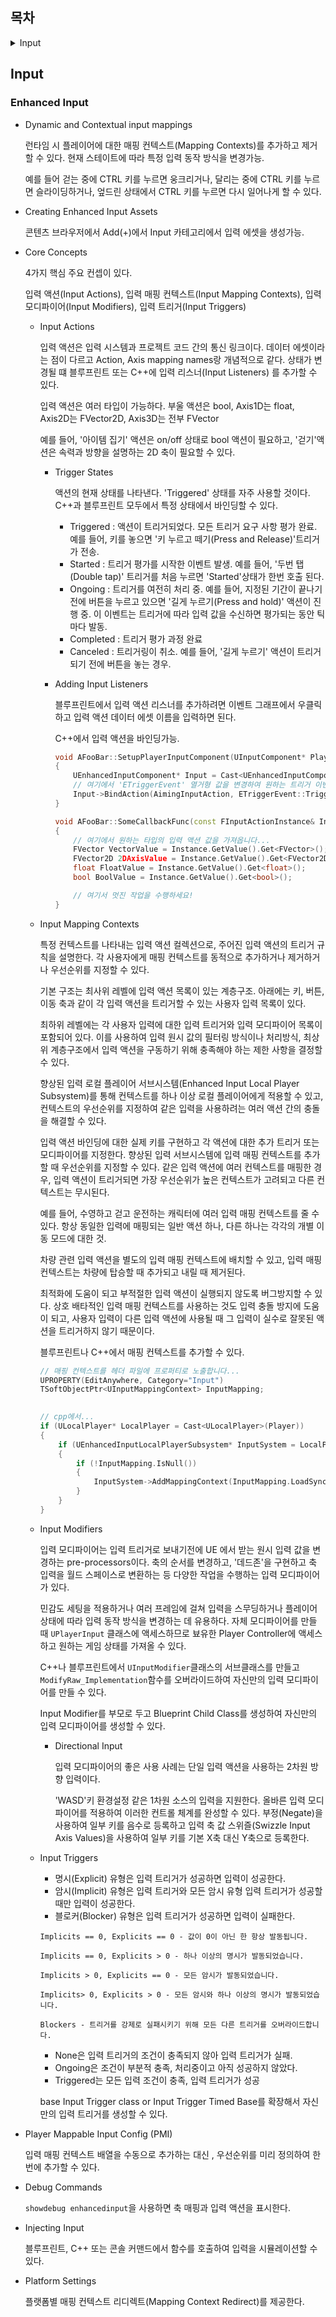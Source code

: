 ## 목차

<details>
<summary> Input </summary>

- Enhanced Input


</details>

## Input

### Enhanced Input

- Dynamic and Contextual input mappings

    런타임 시 플레이어에 대한 매핑 컨텍스트(Mapping Contexts)를 추가하고 제거할 수 있다. 현재 스테이트에 따라 특정 입력 동작 방식을 변경가능.

    예를 들어 걷는 중에 CTRL 키를 누르면 웅크리거나, 달리는 중에 CTRL 키를 누르면 슬라이딩하거나, 엎드린 상태에서 CTRL 키를 누르면 다시 일어나게 할 수 있다.

- Creating Enhanced Input Assets

    콘텐츠 브라우저에서 Add(+)에서 Input 카테고리에서 입력 에셋을 생성가능.

- Core Concepts

    4가지 핵심 주요 컨셉이 있다.

    입력 액션(Input Actions), 입력 매핑 컨텍스트(Input Mapping Contexts), 입력 모디파이어(Input Modifiers), 입력 트리거(Input Triggers)

    - Input Actions

        입력 액션은 입력 시스템과 프로젝트 코드 간의 통신 링크이다. 데이터 에셋이라는 점이 다르고 Action, Axis mapping names랑 개념적으로 같다. 상태가 변경될 떄 블루프린트 또는 C++에 입력 리스너(Input Listeners) 를 추가할 수 있다.

        입력 액션은 여러 타입이 가능하다. 부울 액션은 bool, Axis1D는 float, Axis2D는 FVector2D, Axis3D는 전부 FVector

        예를 들어, '아이템 집기' 액션은 on/off 상태로 bool 액션이 필요하고, '걷기'액션은 속력과 방향을 설명하는 2D 축이 필요할 수 있다.

        - Trigger States

            액션의 현재 상태를 나타낸다. 'Triggered' 상태를 자주 사용할 것이다. C++과 블루프린트 모두에서 특정 상태에서 바인딩할 수 있다.

            - Triggered : 액션이 트리거되었다. 모든 트리거 요구 사항 평가 완료. 예를 들어, 키를 놓으면 '키 누르고 떼기(Press and Release)'트리거가 전송.
            - Started : 트리거 평가를 시작한 이벤트 발생. 예를 들어, '두번 탭(Double tap)' 트리거를 처음 누르면 'Started'상태가 한번 호출 된다.
            - Ongoing : 트리거를 여전히 처리 중. 예를 들어, 지정된 기간이 끝나기 전에 버튼을 누르고 있으면 '길게 누르기(Press and hold)' 액션이 진행 중. 이 이벤트는 트리거에 따라 입력 값을 수신하면 평가되는 동안 틱마다 발동.
            - Completed : 트리거 평가 과정 완료
            - Canceled : 트리거링이 취소. 예를 들어, '길게 누르기' 액션이 트리거되기 전에 버튼을 놓는 경우.

        - Adding Input Listeners

            블루프린트에서 입력 액션 리스너를 추가하려면 이벤트 그래프에서 우클릭하고 입력 액션 데이터 에셋 이름을 입력하면 된다.

            C++에서 입력 액션을 바인딩가능.
            ```cpp
            void AFooBar::SetupPlayerInputComponent(UInputComponent* PlayerInputComponent)
            {
                UEnhancedInputComponent* Input = Cast<UEnhancedInputComponent>(PlayerInputComponent);
                // 여기에서 'ETriggerEvent' 열거형 값을 변경하여 원하는 트리거 이벤트를 바인딩할 수 있습니다.
                Input->BindAction(AimingInputAction, ETriggerEvent::Triggered, this, &AFooBar::SomeCallbackFunc);
            }

            void AFooBar::SomeCallbackFunc(const FInputActionInstance& Instance)
            {
                // 여기에서 원하는 타입의 입력 액션 값을 가져옵니다...
                FVector VectorValue = Instance.GetValue().Get<FVector>();
                FVector2D 2DAxisValue = Instance.GetValue().Get<FVector2D>();
                float FloatValue = Instance.GetValue().Get<float>(); 
                bool BoolValue = Instance.GetValue().Get<bool>();

                // 여기서 멋진 작업을 수행하세요!
            } 
            ```

    - Input Mapping Contexts

        특정 컨텍스트를 나타내는 입력 액션 컬렉션으로, 주어진 입력 액션의 트리거 규칙을 설명한다.
        각 사용자에게 매핑 컨텍스트를 동적으로 추가하거나 제거하거나 우선순위를 지정할 수 있다.

        기본 구조는 최사위 레벨에 입력 액션 목록이 있는 계층구조. 아래에는 키, 버튼, 이동 축과 같이 각 입력 액션을 트리거할 수 있는 사용자 입력 목록이 있다.

        최하위 레벨에는 각 사용자 입력에 대한 입력 트리거와 입력 모디파이어 목록이 포함되어 있다. 이를 사용하여 입력 원시 값의 필터링 방식이나 처리방식, 최상위 계층구조에서 입력 액션을 구동하기 위해 충족해야 하는 제한 사항을 결정할 수 있다.

        향상된 입력 로컬 플레이어 서브시스템(Enhanced Input Local Player Subsystem)를 통해 컨텍스트를 하나 이상 로컬 플레이어에게 적용할 수 있고, 컨텍스트의 우선순위를 지정하여 같은 입력을 사용하려는 여러 액션 간의 충돌을 해결할 수 있다.

        입력 액션 바인딩에 대한 실제 키를 구현하고 각 액션에 대한 추가 트리거 또는 모디파이어를 지정한다. 향상된 입력 서브시스템에 입력 매핑 컨텍스트를 추가할 때 우선순위를 지정할 수 있다. 같은 입력 액션에 여러 컨텍스트를 매핑한 경우, 입력 액션이 트리거되면 가장 우선순위가 높은 컨텍스트가 고려되고 다른 컨텍스트는 무시된다.

        예를 들어, 수영하고 걷고 운전하는 캐릭터에 여러 입력 매핑 컨텍스트를 줄 수 있다. 항상 동일한 입력에 매핑되는 일반 액션 하나, 다른 하나는 각각의 개별 이동 모드에 대한 것.

        차량 관련 입력 액션을 별도의 입력 매핑 컨텍스트에 배치할 수 있고, 입력 매핑 컨텍스트는 차량에 탑승할 때 추가되고 내릴 때 제거된다.

        최적화에 도움이 되고 부적절한 입력 액션이 실행되지 않도록 버그방지할 수 있다. 상호 배타적인 입력 매핑 컨텍스트를 사용하는 것도 입력 충돌 방지에 도움이 되고, 사용자 입력이 다른 입력 액션에 사용될 때 그 입력이 실수로 잘못된 액션을 트리거하지 않기 때문이다.

        블루프린트나 C++에서 매핑 컨텍스트를 추가할 수 있다.

        ```cpp
        // 매핑 컨텍스트를 헤더 파일에 프로퍼티로 노출합니다...
        UPROPERTY(EditAnywhere, Category="Input")
        TSoftObjectPtr<UInputMappingContext> InputMapping;

     
        // cpp에서...
        if (ULocalPlayer* LocalPlayer = Cast<ULocalPlayer>(Player))
        {
            if (UEnhancedInputLocalPlayerSubsystem* InputSystem = LocalPlayer->GetSubsystem<UEnhancedInputLocalPlayerSubsystem>())
            {
                if (!InputMapping.IsNull())
                {
                    InputSystem->AddMappingContext(InputMapping.LoadSynchronous(), Priority);
                }
            }
        }
        ```

    - Input Modifiers

        입력 모디파이어는 입력 트리거로 보내기전에 UE 에서 받는 원시 입력 값을 변경하는 pre-processors이다. 축의 순서를 변경하고, '데드존'을 구현하고 축 입력을 월드 스페이스로 변환하는 등 다양한 작업을 수행하는 입력 모디파이어가 있다.

        민감도 세팅을 적용하거나 여러 프레임에 걸쳐 입력을 스무딩하거나 플레이어 상태에 따라 입력 동작 방식을 변경하는 데 유용하다. 자체 모디파이어를 만들 때 `UPlayerInput` 클래스에 액세스하므로 뵤유한 Player Controller에 액세스하고 원하는 게임 상태를 가져올 수 있다.

        C++나 블루프린트에서 `UInputModifier`클래스의 서브클래스를 만들고 `ModifyRaw_Implementation`함수를 오버라이드하여 자신만의 입력 모디파이어를 만들 수 있다.

        Input Modifier를 부모로 두고 Blueprint Child Class를 생성하여 자신만의 입력 모디파이어를 생성할 수 있다.

        - Directional Input

            입력 모디파이어의 좋은 사용 사례는 단일 입력 액션을 사용하는 2차원 방향 입력이다.

            'WASD'키 환경설정 같은 1차원 소스의 입력을 지원한다. 올바른 입력 모디파이어를 적용하여 이러한 컨트롤 체계를 완성할 수 있다. 부정(Negate)을 사용하여 일부 키를 음수로 등록하고 입력 축 값 스위즐(Swizzle Input Axis Values)을 사용하여 일부 키를 기본 X축 대신 Y축으로 등록한다.

    - Input Triggers

        - 명시(Explicit) 유형은 입력 트리거가 성공하면 입력이 성공한다.
        - 암시(Implicit) 유형은 입력 트리거와 모든 암시 유형 입력 트리거가 성공할 때만 입력이 성공한다.
        - 블로커(Blocker) 유형은 입력 트리거가 성공하면 입력이 실패한다.

        ```
        Implicits == 0, Explicits == 0 - 값이 0이 아닌 한 항상 발동됩니다.

        Implicits == 0, Explicits > 0 - 하나 이상의 명시가 발동되었습니다.

        Implicits > 0, Explicits == 0 - 모든 암시가 발동되었습니다.

        Implicits> 0, Explicits > 0 - 모든 암시와 하나 이상의 명시가 발동되었습니다.

        Blockers - 트리거를 강제로 실패시키기 위해 모든 다른 트리거를 오버라이드합니다.
        ```

        - None은 입력 트리거의 조건이 충족되지 않아 입력 트리거가 실패.
        - Ongoing은 조건이 부분적 충족, 처리중이고 아직 성공하지 않았다.
        - Triggered는 모든 입력 조건이 충족, 입력 트리거가 성공

        base Input Trigger class or Input Trigger Timed Base를 확장해서 자신만의 입력 트리거를 생성할 수 있다.

- Player Mappable Input Config (PMI)

    입력 매핑 컨텍스트 배열을 수동으로 추가하는 대신 , 우선순위를 미리 정의하여 한 번에 추가할 수 있다.
- Debug Commands

    `showdebug enhancedinput`을 사용하면 축 매핑과 입력 액션을 표시한다.

- Injecting Input

    블루프린트, C++ 또는 콘솔 커맨드에서 함수를 호출하여 입력을 시뮬레이션할 수 있다.

- Platform Settings

    플랫폼별 매핑 컨텍스트 리디렉트(Mapping Context Redirect)를 제공한다.